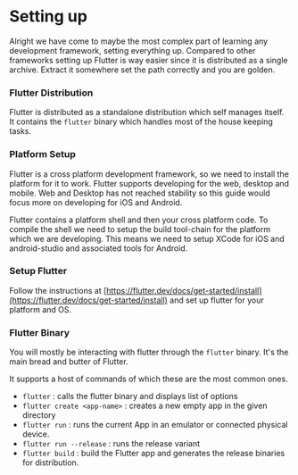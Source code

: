 # Setting up

Alright we have come to maybe the most complex part of learning any development framework, setting everything up. Compared to other frameworks setting up Flutter is way easier since it is distributed as a single archive. Extract it somewhere set the path correctly and you are golden.

### Flutter Distribution

Flutter is distributed as a standalone distribution which self manages itself. It contains the `flutter` binary which handles most of the  house keeping tasks.

### Platform Setup

Flutter is a cross platform development framework, so we need to install the platform for it to work. Flutter supports developing for the web, desktop and mobile. Web and Desktop has not reached stability so this guide would focus more on developing for iOS and Android.

Flutter contains a platform shell and then your cross platform code. To compile the shell we need to setup the build tool-chain for the platform which we are developing. This means we need to setup XCode for iOS and android-studio and associated tools for Android.

### Setup Flutter

Follow the instructions at [https://flutter.dev/docs/get-started/install](https://flutter.dev/docs/get-started/install) and set up flutter for your platform and OS.

### Flutter Binary

You will mostly be interacting with flutter through the `flutter` binary. It's the main bread and butter of Flutter.

It supports a host of commands of which these are the most common ones.

* `flutter` : calls the flutter binary and displays list of options
* `flutter create <app-name>` : creates a new empty app in the given directory
* `flutter run` : runs the current App in an emulator or connected physical device.
* `flutter run --release` : runs the release variant
* `flutter build` : build the Flutter app and generates the release binaries for distribution. 

### 

